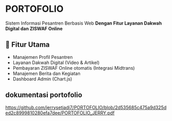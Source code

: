 # PORTOFOLIO

Sistem Informasi Pesantren Berbasis Web
**Dengan Fitur Layanan Dakwah Digital dan ZISWAF Online**

## 🚀 Fitur Utama
- Manajemen Profil Pesantren  
- Layanan Dakwah Digital (Video & Artikel)  
- Pembayaran ZISWAF Online otomatis (Integrasi Midtrans)  
- Manajemen Berita dan Kegiatan  
- Dashboard Admin (Chart.js)  

## dokumentasi portofolio
https://github.com/jerrysetiadi7/PORTOFOLIO/blob/2d535685c475a9d325ded2c8999810280efa7dee/PORTOFOLIO_JERRY.pdf

